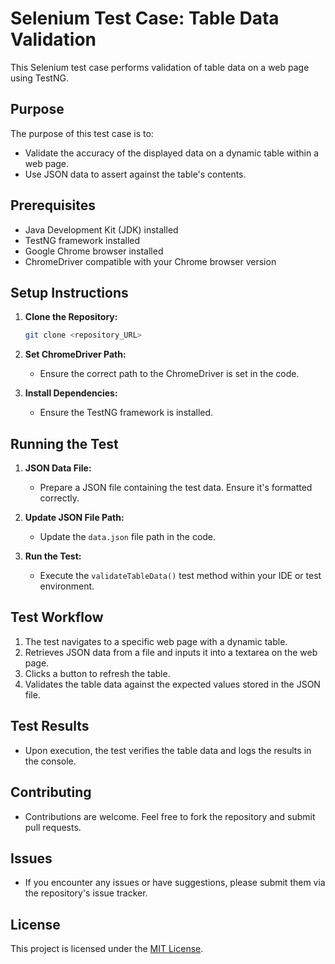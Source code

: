 # Selenium Test Case: Table Data Validation

This Selenium test case performs validation of table data on a web page using TestNG.

## Purpose

The purpose of this test case is to:

- Validate the accuracy of the displayed data on a dynamic table within a web page.
- Use JSON data to assert against the table's contents.

## Prerequisites

- Java Development Kit (JDK) installed
- TestNG framework installed
- Google Chrome browser installed
- ChromeDriver compatible with your Chrome browser version

## Setup Instructions

1. **Clone the Repository:**
    ```bash
    git clone <repository_URL>
    ```

2. **Set ChromeDriver Path:**

    - Ensure the correct path to the ChromeDriver is set in the code.

3. **Install Dependencies:**

    - Ensure the TestNG framework is installed.

## Running the Test

1. **JSON Data File:**
    - Prepare a JSON file containing the test data. Ensure it's formatted correctly.

2. **Update JSON File Path:**

    - Update the `data.json` file path in the code.

3. **Run the Test:**

    - Execute the `validateTableData()` test method within your IDE or test environment.

## Test Workflow

1. The test navigates to a specific web page with a dynamic table.
2. Retrieves JSON data from a file and inputs it into a textarea on the web page.
3. Clicks a button to refresh the table.
4. Validates the table data against the expected values stored in the JSON file.

## Test Results

- Upon execution, the test verifies the table data and logs the results in the console.

## Contributing

- Contributions are welcome. Feel free to fork the repository and submit pull requests.

## Issues

- If you encounter any issues or have suggestions, please submit them via the repository's issue tracker.

## License

This project is licensed under the [MIT License](LICENSE).

